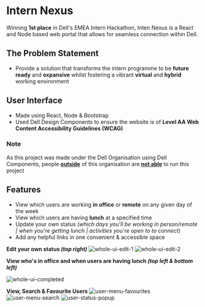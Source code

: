 
# Intern Nexus

Winning **1st place** in Dell's EMEA Intern Hackathon, Inten Nexus is a React and Node based web portal that allows for seamless connection within Dell. 
## The Problem Statement
- Provide a solution that transforms the intern programme to be **future ready** and **expansive** whilst fostering a vibrant **virtual** and **hybrid** working environment  

## User Interface 
- Made using React, Node & Bootstrap 
- Used Dell Design Components to ensure the website is of **Level AA Web Content Accessibility Guidelines (WCAG)**

### Note 
As this project was made under the Dell Organisation using Dell Components, people <u>**outside**</u> of this organisation are <u>**not able**</u> to run this project

## Features
- View which users are working **in office** or **remote** on any given day of the week 
- View which users are having **lunch** at a specified time 
- Update your own status (*which days you'll be working in person/remote | when you're getting lunch | activities you're open to to connect*)  
- Add any helpful links in one convenient & accessible space

**Edit your own status *(top right)***
![whole-ui-edit-1](https://github.com/audreydel/Intern-Nexus/assets/124182372/f947fb4e-83c1-4f10-a586-08a90049d971)
![whole-ui-edit-2](https://github.com/audreydel/Intern-Nexus/assets/124182372/5b02c2ef-e505-4371-a5b4-b77159114138)

**View who's in office and when users are having lunch *(top left & bottom left)***

![whole-ui-completed](https://github.com/audreydel/Intern-Nexus/assets/124182372/63ee8931-6c05-4d35-b70e-a8d0cb830a9c)

**View, Search & Favourite Users**
![user-menu-favourites](https://github.com/audreydel/Intern-Nexus/assets/124182372/75f3d85c-fa36-4633-bcf9-9aa55a8ae73b)
![user-menu-search](https://github.com/audreydel/Intern-Nexus/assets/124182372/0a7a720f-7b0f-45ef-a545-ee8d332b7a91)
![user-status-popup](https://github.com/audreydel/Intern-Nexus/assets/124182372/881266fd-9a14-4b4b-a02f-1bc27155caf1)
